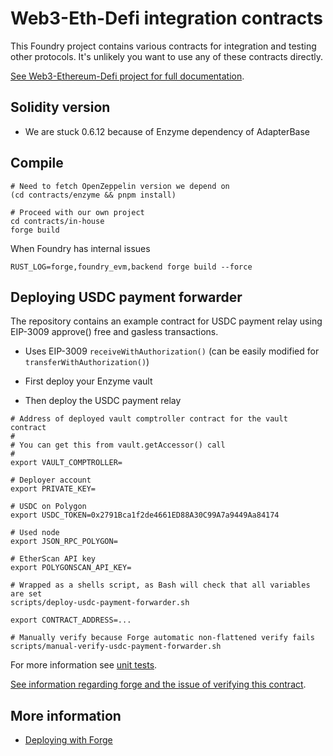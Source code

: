 # Web3-Eth-Defi integration contracts

This Foundry project contains various contracts for integration and testing other protocols.
It's unlikely you want to use any of these contracts directly.
 
[See Web3-Ethereum-Defi project for full documentation](https://web3-ethereum-defi.readthedocs.io/).

## Solidity version

- We are stuck 0.6.12 because of Enzyme dependency of AdapterBase

## Compile

```shell
# Need to fetch OpenZeppelin version we depend on
(cd contracts/enzyme && pnpm install)

# Proceed with our own project
cd contracts/in-house
forge build
```

When Foundry has internal issues

```shell
RUST_LOG=forge,foundry_evm,backend forge build --force
```

## Deploying USDC payment forwarder

The repository contains an example contract for USDC payment relay using EIP-3009 approve() free
and gasless transactions.

- Uses EIP-3009 `receiveWithAuthorization()` (can be easily modified for `transferWithAuthorization()`)

- First deploy your Enzyme vault

- Then deploy the USDC payment relay

```shell
# Address of deployed vault comptroller contract for the vault contract
#
# You can get this from vault.getAccessor() call
#
export VAULT_COMPTROLLER=

# Deployer account
export PRIVATE_KEY=

# USDC on Polygon
export USDC_TOKEN=0x2791Bca1f2de4661ED88A30C99A7a9449Aa84174

# Used node
export JSON_RPC_POLYGON=

# EtherScan API key
export POLYGONSCAN_API_KEY=

# Wrapped as a shells script, as Bash will check that all variables are set 
scripts/deploy-usdc-payment-forwarder.sh

export CONTRACT_ADDRESS=...

# Manually verify because Forge automatic non-flattened verify fails
scripts/manual-verify-usdc-payment-forwarder.sh
```

For more information see [unit tests](../../tests/enzyme/test_enzyme_usdc_payment_forwarder.py).

[See information regarding forge and the issue of verifying this contract](https://github.com/foundry-rs/foundry/issues/5003).

## More information

- [Deploying with Forge](https://book.getfoundry.sh/forge/deploying)